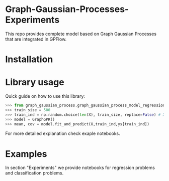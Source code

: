 # Graph-Gaussian-Processes-Experiments
This repo provides complete model based on Graph Gaussian Processes that are integrated in GPFlow.
# Installation
# Library usage
Quick guide on how to use this library:
```python
>>> from graph_gaussian_process.graph_gaussian_process_model_regression import GraphGPR
>>> train_size = 500
>>> train_ind = np.random.choice(len(X), train_size, replace=False) # X is data inputs
>>> model = GraphGPR()
>>> mean, cov = model.fit_and_predict(X,train_ind,ys[train_ind])
```
For more detailed explanation check exaple notebooks.
# Examples
In section "Experiments" we provide notebooks for regression problems and classification problems.
